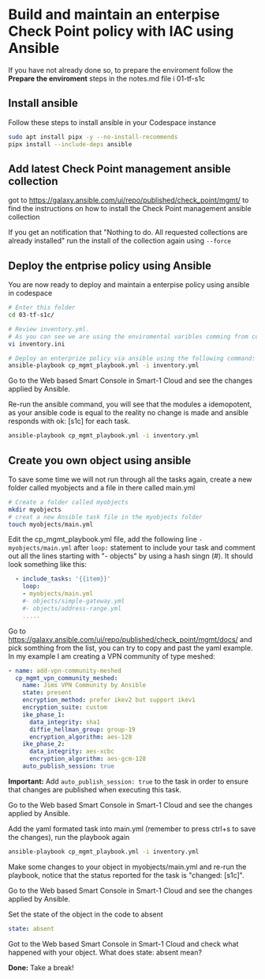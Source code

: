# Build and maintain an enterpise Check Point policy with IAC using Ansible   

If you have not already done so, to prepare the enviroment follow the **Prepare the enviroment** steps in the notes.md file i 01-tf-s1c

## Install ansible
Follow these steps to install ansible in your Codespace instance
```bash
sudo apt install pipx -y --no-install-recommends
pipx install --include-deps ansible
```

## Add latest Check Point management ansible collection
got to https://galaxy.ansible.com/ui/repo/published/check_point/mgmt/ to find the instructions on how to install the Check Point management ansible collection

If you get an notification that "Nothing to do. All requested collections are already installed" run the install of the collection again using `--force`

## Deploy the entprise policy using Ansible

You are now ready to deploy and maintain a enterpise policy using ansible in codespace
```bash
# Enter this folder
cd 03-tf-s1c/

# Review inventory.yml. 
# As you can see we are using the enviromental varibles comming from codespaces secrets to authenticate.
vi inventory.ini

# Deploy an enterprize policy via ansible using the following command:
ansible-playbook cp_mgmt_playbook.yml -i inventory.yml
```

Go to the Web based Smart Console in Smart-1 Cloud and see the changes applied by Ansible.

Re-run the ansible command, you will see that the modules a idemopotent, as your ansible code is equal to the reality no change is made and ansible responds with ok: [s1c] for each task.
```bash
ansible-playbook cp_mgmt_playbook.yml -i inventory.yml
```

## Create you own object using ansible
To save some time we will not run through all the tasks again, create a new folder called myobjects and a file in there called main.yml
```bash
# Create a folder called myobjects
mkdir myobjects
# creat a new Ansible task file in the myobjects folder 
touch myobjects/main.yml
```

Edit the cp_mgmt_playbook.yml file, add the following line ```- myobjects/main.yml```  after ```loop:``` statement to include your task and comment out all the lines starting with "- objects" by using a hash singn (#). It should look something like this:
```yaml
  - include_tasks: '{{item}}'
    loop:
    - myobjects/main.yml
    #- objects/simple-gateway.yml
    #- objects/address-range.yml
    .....
```

Go to https://galaxy.ansible.com/ui/repo/published/check_point/mgmt/docs/ and pick somthing from the list, you can try to copy and past the yaml example.
In my example I am creating a VPN community of type meshed:
```yaml
- name: add-vpn-community-meshed
  cp_mgmt_vpn_community_meshed:
    name: Jims VPN Community by Ansible
    state: present
    encryption_method: prefer ikev2 but support ikev1
    encryption_suite: custom
    ike_phase_1:
      data_integrity: sha1
      diffie_hellman_group: group-19
      encryption_algorithm: aes-128
    ike_phase_2:
      data_integrity: aes-xcbc
      encryption_algorithm: aes-gcm-128
    auto_publish_session: true
```
**Important:** Add ```auto_publish_session: true``` to the task in order to ensure that changes are published when executing this task.

Go to the Web based Smart Console in Smart-1 Cloud and see the changes applied by Ansible.

Add the yaml formated task into main.yml (remember to press ctrl+s to save the changes), run the playbook again
```bash
ansible-playbook cp_mgmt_playbook.yml -i inventory.yml
```

Make some changes to your object in myobjects/main.yml and re-run the playbook, notice that the status reported for the task is "changed: [s1c]".

Go to the Web based Smart Console in Smart-1 Cloud and see the changes applied by Ansible.

Set the state of the object in the code to absent
```yaml
state: absent 
```
Got to the Web based Smart Console in Smart-1 Cloud and check what happened with your object.
What does state: absent mean?

**Done:** Take a break!

